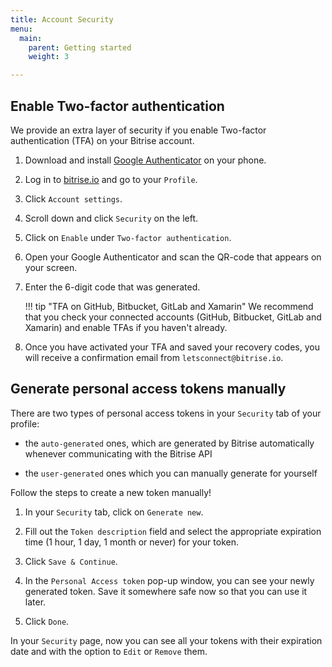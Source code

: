 ```yaml
---
title: Account Security
menu:
  main:
    parent: Getting started
    weight: 3

---
```

## Enable Two-factor authentication

We provide an extra layer of security if you enable Two-factor authentication (TFA) on your Bitrise account.

1. Download and install [Google Authenticator](https://support.google.com/accounts/answer/1066447?hl=en) on your phone.

1. Log in to [bitrise.io](https://www.bitrise.io) and go to your `Profile`.

2. Click `Account settings`.

3. Scroll down and click `Security` on the left.

4. Click on `Enable` under `Two-factor authentication`.

5. Open your Google Authenticator and scan the QR-code that appears on your screen.

6. Enter the 6-digit code that was generated.

    !!! tip "TFA on GitHub, Bitbucket, GitLab and Xamarin"
        We recommend that you check your connected accounts (GitHub, Bitbucket, GitLab and Xamarin) and enable TFAs if you haven't already.

7. Once you have activated your TFA and saved your recovery codes, you will receive a confirmation email from `letsconnect@bitrise.io`.

## Generate personal access tokens manually

There are two types of personal access tokens in your `Security` tab of your profile:

- the `auto-generated` ones, which are generated by Bitrise automatically whenever communicating with the Bitrise API

- the `user-generated` ones which you can manually generate for yourself

Follow the steps to create a new token manually!

1. In your `Security` tab, click on `Generate new`.

2. Fill out the `Token description` field and select the appropriate expiration time (1 hour, 1 day, 1 month or never) for your token.

3. Click `Save & Continue`.

4. In the `Personal Access token` pop-up window, you can see your newly generated token. Save it somewhere safe now so that you can use it later.

5. Click `Done`.

In your `Security` page, now you can see all your tokens with their expiration date and with the option to `Edit` or `Remove` them.